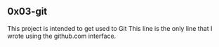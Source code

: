 ## 0x03-git
This project is intended to get used to Git
This line is the only line that I wrote using the github.com interface.
